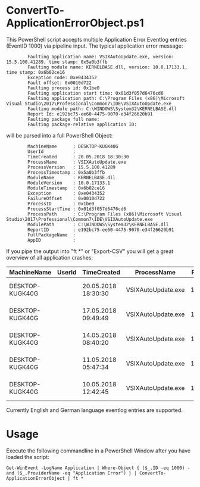 # ConvertTo-ApplicationErrorObject.ps1

This PowerShell script accepts multiple Application Error Eventlog entries (EventID 1000) via pipeline input. The typical application error message:

			Faulting application name: VSIXAutoUpdate.exe, version: 15.5.100.41289, time stamp: 0x5a0b3ffb
			Faulting module name: KERNELBASE.dll, version: 10.0.17133.1, time stamp: 0x6b02ce16
			Exception code: 0xe0434352
			Fault offset: 0x0010d722
			Faulting process id: 0x1be0
			Faulting application start time: 0x01d3f057d6476cd6
			Faulting application path: C:\Program Files (x86)\Microsoft Visual Studio\2017\Professional\Common7\IDE\VSIXAutoUpdate.exe
			Faulting module path: C:\WINDOWS\System32\KERNELBASE.dll
			Report Id: e192bc75-ee60-4475-9070-e34f26620b91
			Faulting package full name: 
			Faulting package-relative application ID: 

will be parsed into a full PowerShell Object:

			MachineName      : DESKTOP-KUGK40G
			UserId           : 
			TimeCreated      : 20.05.2018 18:30:30
			ProcessName      : VSIXAutoUpdate.exe
			ProcessVersion   : 15.5.100.41289
			ProcessTimestamp : 0x5a0b3ffb
			ModuleName       : KERNELBASE.dll
			ModuleVersion    : 10.0.17133.1
			ModuleTimestamp  : 0x6b02ce16
			Exception        : 0xe0434352
			FailureOffset    : 0x0010d722
			ProcessID        : 0x1be0
			ProcessStartTime : 0x01d3f057d6476cd6
			ProcessPath      : C:\Program Files (x86)\Microsoft Visual Studio\2017\Professional\Common7\IDE\VSIXAutoUpdate.exe
			ModulePath       : C:\WINDOWS\System32\KERNELBASE.dll
			ReportID         : e192bc75-ee60-4475-9070-e34f26620b91
			FullPackageName  : 
			AppID            : 


If you pipe the output into "ft *" or "Export-CSV" you will get a great overview of all application crashes:

|MachineName     |UserId |TimeCreated         |ProcessName        |ProcessVersion |ProcessTimestamp |ModuleName     |ModuleVersion |ModuleTimestamp |Exception  |FailureOffset |ProcessID |ProcessStartTime   |ProcessPath                                                                                     |ModulePath                         |ReportID              |
|-----------     |------ |-----------         |-----------        |-------------- |---------------- |----------     |------------- |--------------- |---------  |------------- |--------- |----------------   |-----------                                                                                     |----------                         |--------              |
|DESKTOP-KUGK40G |       |20.05.2018 18:30:30 |VSIXAutoUpdate.exe |15.5.100.41289 |0x5a0b3ffb       |KERNELBASE.dll |10.0.17133.1  |0x6b02ce16      |0xe0434352 |0x0010d722    |0x1be0    |0x01d3f057d6476cd6 |C:\Program Files (x86)\Microsoft Visual Studio\2017\Professional\Common7\IDE\VSIXAutoUpdate.exe |C:\WINDOWS\System32\KERNELBASE.dll |e192bc75-ee60-4475-...|
|DESKTOP-KUGK40G |       |17.05.2018 09:49:49 |VSIXAutoUpdate.exe |15.5.100.41289 |0x5a0b3ffb       |KERNELBASE.dll |10.0.17133.1  |0x6b02ce16      |0xe0434352 |0x0010d722    |0x1560    |0x01d3edb374d5c779 |C:\Program Files (x86)\Microsoft Visual Studio\2017\Professional\Common7\IDE\VSIXAutoUpdate.exe |C:\WINDOWS\System32\KERNELBASE.dll |93a23c66-b0dd-4911-...|
|DESKTOP-KUGK40G |       |14.05.2018 08:40:20 |VSIXAutoUpdate.exe |15.5.100.41289 |0x5a0b3ffb       |KERNELBASE.dll |10.0.17133.1  |0x6b02ce16      |0xe0434352 |0x0010d722    |0x2578    |0x01d3eb4e65ece40d |C:\Program Files (x86)\Microsoft Visual Studio\2017\Professional\Common7\IDE\VSIXAutoUpdate.exe |C:\WINDOWS\System32\KERNELBASE.dll |f385582d-8b7e-4ea5-...|
|DESKTOP-KUGK40G |       |11.05.2018 05:47:34 |VSIXAutoUpdate.exe |15.5.100.41289 |0x5a0b3ffb       |KERNELBASE.dll |10.0.17133.1  |0x6b02ce16      |0xe0434352 |0x0010d722    |0x2b4c    |0x01d3e8dac7d0d000 |C:\Program Files (x86)\Microsoft Visual Studio\2017\Professional\Common7\IDE\VSIXAutoUpdate.exe |C:\WINDOWS\System32\KERNELBASE.dll |a699017c-97f7-484c-...|
|DESKTOP-KUGK40G |       |10.05.2018 12:42:45 |VSIXAutoUpdate.exe |15.5.100.41289 |0x5a0b3ffb       |KERNELBASE.dll |10.0.17133.1  |0x6b02ce16      |0xe0434352 |0x0010d722    |0xaf4     |0x01d3e84b9c6bc801 |C:\Program Files (x86)\Microsoft Visual Studio\2017\Professional\Common7\IDE\VSIXAutoUpdate.exe |C:\WINDOWS\System32\KERNELBASE.dll |4cf41990-93e7-4b70-...|


Currently English and German language eventlog entries are supported.


Usage
========
Execute the following commandline in a PowerShell Window after you have loaded the script:

	Get-WinEvent -LogName Application | Where-Object { ($_.ID -eq 1000) -and ($_.ProviderName -eq "Application Error") } | ConvertTo-ApplicationErrorObject | ft *
	
